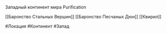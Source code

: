 Западный континент мира Purification

[[Баронство Стальных Вершин]]
[[Баронство Песчаных Дюн]]
[[Квирил]]

#Локация #Континент #Запад